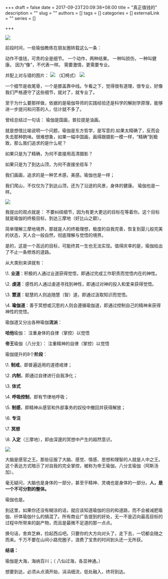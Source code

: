 
+++
draft = false
date = 2017-09-23T20:09:38+08:00
title = "真正值钱的"
description = ""
slug = ""
authors = []
tags = []
categories = []
externalLink = ""
series = []

+++




![](https://oss.coolmoe.com/wp-content/uploads202406062150345.jpg)


前段时间，一些瑜伽教练在朋友圈转载这么一条：

动作不值钱，可贵的全是细节。
一个动作，两种结果。
一种叫损伤，一种叫健康。
因为“像”，不代表一样。
需要激情，更需要专业。

并配上对与错的图片：
![](https://oss.coolmoe.com/wp-content/uploads202406062150346.jpg)
（幻椅式）
![](https://oss.coolmoe.com/wp-content/uploads202406062150347.jpg)

一个细节是收尾骨，一个是膝盖靠中线。乍看之下，觉得很有道理，很专业，好像我们严格遵守了这些细节，就对了，就专业了。

至于为什么要那样做，依据的是瑜伽导师的实践经验还是科学的解剖学原理，能够进一步提问和问答的人，估计就不多了。

曾经总结过一句话：
瑜伽是国画，普拉提是油画。

就是想借比喻说明一个问题，瑜伽是东方哲学，是写意的.如果太精确了，反而会失去那种韵味。很难想象，如果一幅中国画，画得跟摄影一模一样，“精确”到极致，那么我们追求的是什么呢？ 

如果只是为了精确，为何不直接用高清摄影？

如果只是为了到达山顶，为何不直接坐缆车？

我们画画，追求的是一种艺术感，美感。瑜伽也是一样；

我们爬山，不仅仅为了到达山顶，还为了沿途的风景，身体的健康。
瑜伽也是一样。

![](https://oss.coolmoe.com/wp-content/uploads202406062150348.jpg)

我提出的观点就是： 不要纠结细节，因为有更大更远的目标在等着你。这个目标就是瑜伽的终极目标，到达三摩地（好比山之巅）。

简单理解三摩地境界，那就是人的终极理想，极度的自我完善，恢复到婴儿般完美的状态，天人合一般自然，彻底理解与觉悟的境界。

是的，这是一个高远的目标，可能终其一生也无法实现。值得庆幸的是，瑜伽给出了不止一条修炼的道路。

从大类别来讲就有：

\1. **业道**：积极的人通过业道获得觉悟，即通过完成工作职责而觉悟内在的神性。

\2. **虔道**：感性的人通过虔道寻找到神性，即通过对神的投入和爱来获得觉悟。

\3. **慧道**：聪慧的人则追随慧（智）道，即通过汲取知识而觉悟。

\4. **瑜伽道**：善于冥想或沉思的人则会遵循瑜伽道，即通过控制自己的精神来获得神性的觉悟。

瑜伽道又分出各种瑜伽**流派**：

**哈他**瑜伽： 注重身体的自律（掌控）以觉悟

**帝王**瑜伽（八分支）： 注重精神的自律（掌控）以觉悟


瑜伽提升的8个**阶段**：

\1. **制戒**，即普遍适用的道德戒律；

\2. **内制**，即通过自律进行自我净化；

\3. **体式**

\4. **呼吸控制**，即有节律地呼吸；

\5. **制感**，即精神从感官和外部事务的奴役中撤回并获得解放；

\6. **专注**

\7. **冥想**

\8. **入定**（三摩地），即由深邃的冥想中产生的超然意识。

![](https://oss.coolmoe.com/wp-content/uploads202406062150349.jpg)

大脑是感官之王。那些征服了大脑、感觉、情感、思想和理智的人就是人中之王。这个表达方式暗示了对自我的完全掌控，被称为帝王瑜伽，八分支瑜伽（阿斯汤加）。

毫无疑问，大脑也是身体的一部分，甚至乎精神、灵魂也是身体的一部分。**人，是一个不可分割的整体。**

瑜伽也是。

到这里，如果你还没有糊涂的话，就应该知道瑜伽的目的和道路，而不会被减肥瑜伽、纤体瑜伽什么的搞混了。所有商业广告提到的好处，无一不是迈向最高目标的过程中所带来的副产物，而且是最微不足道的那一点点。

换句话，舍弃芝麻，捡起西瓜吧。只要你的大方向对头了，走下去，一切都会随之而来。千万不要在山间小路兜圈子，浪费了宝贵的时间到头还一无所获。

**结语：**

瑜伽是大海，海纳百川；（ 八仙过海，各显神通。）

想要到达，必须从点滴开始，涓涓细流，低处融入，终将到达。
